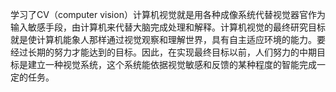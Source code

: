 学习了CV（computer vision）计算机视觉就是用各种成像系统代替视觉器官作为输入敏感手段，由计算机来代替大脑完成处理和解释。计算机视觉的最终研究目标就是使计算机能象人那样通过视觉观察和理解世界，具有自主适应环境的能力。要经过长期的努力才能达到的目标。因此，在实现最终目标以前，人们努力的中期目标是建立一种视觉系统，这个系统能依据视觉敏感和反馈的某种程度的智能完成一定的任务。
